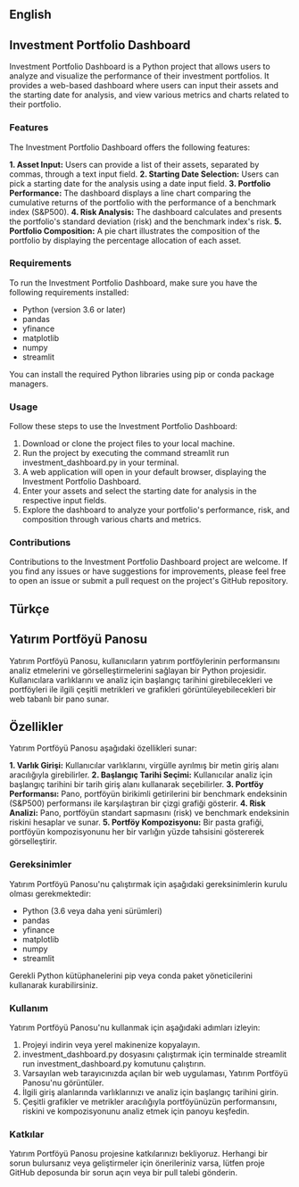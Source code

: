 ## English
## Investment Portfolio Dashboard
Investment Portfolio Dashboard is a Python project that allows users to analyze and visualize the performance of their investment portfolios. It provides a web-based dashboard where users can input their assets and the starting date for analysis, and view various metrics and charts related to their portfolio.

### Features
The Investment Portfolio Dashboard offers the following features:

**1. Asset Input:** Users can provide a list of their assets, separated by commas, through a text input field.
**2. Starting Date Selection:** Users can pick a starting date for the analysis using a date input field.
**3. Portfolio Performance:** The dashboard displays a line chart comparing the cumulative returns of the portfolio with the performance of a benchmark index (S&P500).
**4. Risk Analysis:** The dashboard calculates and presents the portfolio's standard deviation (risk) and the benchmark index's risk.
**5. Portfolio Composition:** A pie chart illustrates the composition of the portfolio by displaying the percentage allocation of each asset.

### Requirements
To run the Investment Portfolio Dashboard, make sure you have the following requirements installed:

- Python (version 3.6 or later)
- pandas
- yfinance
- matplotlib
- numpy
- streamlit

You can install the required Python libraries using pip or conda package managers.

### Usage
Follow these steps to use the Investment Portfolio Dashboard:

1. Download or clone the project files to your local machine.
2. Run the project by executing the command streamlit run investment_dashboard.py in your terminal.
3. A web application will open in your default browser, displaying the Investment Portfolio Dashboard.
4. Enter your assets and select the starting date for analysis in the respective input fields.
5. Explore the dashboard to analyze your portfolio's performance, risk, and composition through various charts and metrics.

### Contributions
Contributions to the Investment Portfolio Dashboard project are welcome. If you find any issues or have suggestions for improvements, please feel free to open an issue or submit a pull request on the project's GitHub repository.


## Türkçe
## Yatırım Portföyü Panosu
Yatırım Portföyü Panosu, kullanıcıların yatırım portföylerinin performansını analiz etmelerini ve görselleştirmelerini sağlayan bir Python projesidir. Kullanıcılara varlıklarını ve analiz için başlangıç tarihini girebilecekleri ve portföyleri ile ilgili çeşitli metrikleri ve grafikleri görüntüleyebilecekleri bir web tabanlı bir pano sunar.

## Özellikler
Yatırım Portföyü Panosu aşağıdaki özellikleri sunar:

**1. Varlık Girişi:** Kullanıcılar varlıklarını, virgülle ayrılmış bir metin giriş alanı aracılığıyla girebilirler.
**2. Başlangıç Tarihi Seçimi:** Kullanıcılar analiz için başlangıç tarihini bir tarih giriş alanı kullanarak seçebilirler.
**3. Portföy Performansı:** Pano, portföyün birikimli getirilerini bir benchmark endeksinin (S&P500) performansı ile karşılaştıran bir çizgi grafiği gösterir.
**4. Risk Analizi:** Pano, portföyün standart sapmasını (risk) ve benchmark endeksinin riskini hesaplar ve sunar.
**5. Portföy Kompozisyonu:** Bir pasta grafiği, portföyün kompozisyonunu her bir varlığın yüzde tahsisini göstererek görselleştirir.

### Gereksinimler
Yatırım Portföyü Panosu'nu çalıştırmak için aşağıdaki gereksinimlerin kurulu olması gerekmektedir:

- Python (3.6 veya daha yeni sürümleri)
- pandas
- yfinance
- matplotlib
- numpy
- streamlit

Gerekli Python kütüphanelerini pip veya conda paket yöneticilerini kullanarak kurabilirsiniz.

### Kullanım
Yatırım Portföyü Panosu'nu kullanmak için aşağıdaki adımları izleyin:

1. Projeyi indirin veya yerel makinenize kopyalayın.
2. investment_dashboard.py dosyasını çalıştırmak için terminalde streamlit run investment_dashboard.py komutunu çalıştırın.
3. Varsayılan web tarayıcınızda açılan bir web uygulaması, Yatırım Portföyü Panosu'nu görüntüler.
4. İlgili giriş alanlarında varlıklarınızı ve analiz için başlangıç tarihini girin.
5. Çeşitli grafikler ve metrikler aracılığıyla portföyünüzün performansını, riskini ve kompozisyonunu analiz etmek için panoyu keşfedin.

### Katkılar
Yatırım Portföyü Panosu projesine katkılarınızı bekliyoruz. Herhangi bir sorun bulursanız veya geliştirmeler için önerileriniz varsa, lütfen proje GitHub deposunda bir sorun açın veya bir pull talebi gönderin.